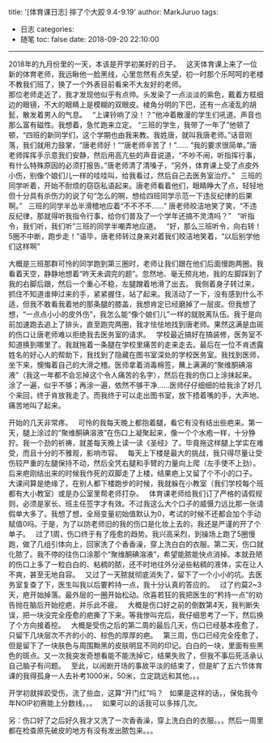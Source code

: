 title: '[体育课日志] 摔了个大跤 9.4-9.19'
author: MarkJuruo
tags:
  - 日志
categories:
  - 随笔
toc: false
date: 2018-09-20 22:10:00
---

2018年的九月份里的一天，本该是开学初美好的日子。  
这天体育课上来了一位新的体育老师，我远瞅他一脸黑线，心里忽然有点失望，初一时那个乐呵呵的老楼不教我们班了，换了一个外表目前看来不大友好的老师。  
那位老师走近了，我才发现他似乎有点帅。头发染了一点淡淡的紫色，戴着方框细边的眼镜，不大的眼睛上是模糊的双眼皮。棱角分明的下巴，还有一点凌乱的胡髭，散发着男人的气息。  
“上课铃响了没！？”他冲着散漫的学生们吼道。声音也那么富有磁性。我想着，急忙跑来立定。 
“三班的学生，我带了一年了”他顿了顿，“四班的新同学们，这个学期也由我来教。我姓唐，就叫我唐老师。”话音刚落，我们就用力鼓掌，“唐老师好！”“唐老师辛苦了！”......  <!--more-->
“我的要求很简单。”唐老师挥挥手示意我们安静，然后用高亢些的声音说道，“不吵不闹，听指挥行事，有什么特殊原因的必须打报告。”唐老师清了清嗓子，“另外，体育课上受了点皮外小伤，别像个娘们儿一样的哇哇叫，给我看过，然后自己去医务室治疗。”  
三班的同学听着，开始不耐烦的窃窃私语起来。唐老师看着他们，眼睛睁大了点，轻轻地但十分具有杀伤力的说了句“怎么的啊，想给四班同学示范一下违反纪律的后果啊。”  
三班的同学半怂半滑稽地应着“不不不不......”
唐老师皎洁地笑了笑，“不违反纪律，那就得听我指令行事，给你们普及了一个学年还搞不灵清吗？”  
“听指令，我们听，我们听”三班的同学半嘲弄地应道。  
“好，那么三班听令，向右转！5圈不中断，跑步走！”语毕，唐老师转过身来对着我们皎洁地笑着，“以后别学他们这样啊”


大概是三班那群可怜的同学跑到第三圈时，老师让我们跟在他们后面慢跑两圈。我看着天空，静静地想着“昨天未调完的题”。忽然地、毫无预兆地，我的左脚踩到了我的右脚后跟，然后一个重心不稳，左腿蹭着地滑了出去。 我侧着身子转过来，抓住不知道谁伸过来的手，紧紧握住，站了起来。我活动了一下，没有感到什么不适，但我不敢看我着地的那条腿的膝盖，我想肯定已经磨掉了一层皮。但我想了想，“一点点小小的皮外伤”，我怎么能“像个娘们儿”一样的就脱离队伍。我于是向前加速跑去追上了排头，直至跑完两圈，我才怯怯地找到唐老师。果然这满是血斑的伤口让唐老师难以拒绝我去医务室的请求。  
学校最近搞好在搞装修，医务室不知道换到哪里了。我就拖着一条腿在学校里痛苦的走来走去。最后在一位不肯透露姓名的好心人的帮助下，我找到了隐藏在图书室深处的学校医务室。我找到医师，坐下来，懊悔着自己的大滑之稽。医师拿着消毒棉签，蘸上满满的“聚维酮碘溶液”（我这一年都不会忘掉这个令人痛苦的名字），然后在我的伤口上涂抹起来。  
涂了一遍，似乎不够；再涂一遍，依然不够干净......医师仔仔细细的给我涂了好几个来回，终于肯放我走了。而我终于可以走出图书室，放下捂着嘴的手，大声地、痛苦地叫了起来。


开始的几天非常疼。  
可怜的我每天晚上都抱着腿，看它有没有结出些疤来。第一天，腿上涂过的“聚维酮碘溶液”在伤口上凝聚起来，像一个个水疱一样，十分狰狞。我一个劲的祈祷，就差每天晚上读一读《圣经》了。毕竟拖这样腿上学实在难受，而且十分的不雅观，影响市容。  
每天上下楼是最大的挑战，我只得尽量让受伤较严重的左腿保持不动，然后全凭右腿和手臂的力量向上爬（左手使不上劲）。后来疤刚结出来的时候我作死的双脚走了上楼，结果疤上又留了个不小的口子。  
大课间算是绝缘了，在别人都下楼跑步的时候，我就躲在小教室（我们学校每个班都有大小教室）或是办公室里帮老师打杂。  
体育课老师给我们订了严格的请假规则，必须是家长、班主任签字才有效。不过我这么大个口子的威慑力远比那一张请假单大多了。我想了想，全局变量初始值默认为0，考试的时候不还都会加个手动赋值0吗。于是，为了以防老师旧的我的伤口是化妆上去的，我还是严谨的开了个单子。  
过了1周，伤口终于有了痊愈的趋势。我兴高采烈，到操场上跑了5圈慢跑，做了几组引体向上，回家洗了个香香澡，穿上洗白白的衣服。第二天，伤口就化脓了。我不停的往伤口涂那个“聚维酮碘溶液”，希望能脓能快点消掉。本就丑陋的伤口上多了一粒白白的、粘稠的脓，还不时地往外分泌些粘稠的液体，实在让人不爽，甚至无地自容。  
又过了一天脓就彻底消失了，留下了一个小小的坑。去医务室复查了下，医生叫我以后要矜持一点，我十分认真的答应的。  
过了约莫2~3天，疤开始掉落。最外层的一圈开始松动。欣喜若狂的我把医生的“矜持一点”的劝告抛在脑后开始挖疤，并乐此不疲。  
大概是伤口好之前的倒数第4天，我判断失误，把一块没完全痊愈的疤撕了下来。等我惨叫完后，我仔细思考了一下，然后换了个方向接着挖。  
大概是受伤之后的第二周的最后几天，伤口已经基本痊愈了，只留下几块层次不齐的小的、棕色的厚厚的疤。  
第三周，伤口已经完全痊愈了，但是留下了一块肤色与周围黝黑的皮肤明显不同的印记。白白的一块，里面有些黑色的斑点。又一次我突发奇想看能不能洗掉它，结果失败了，但我不事后死活承认自己脑子有问题。  
至此，以闹剧开场的事故平淡的结束了，但是旷了五六节体育课的我得孤身一人去补考1000米，50米，立定跳远和其他。。。

开学初就摔跤受伤，流了些血，这算“开门红”吗？  
如果是这样的话，，保佑我今年NOIP初赛能上分数线。。。  
如果可以的话我可以多摔几次。  

另：伤口好了之后好久我才又洗了一次香香澡，穿上洗白白的衣服。。。然后一周里都在检查原先破皮的地方有没有发出脓包来。。。